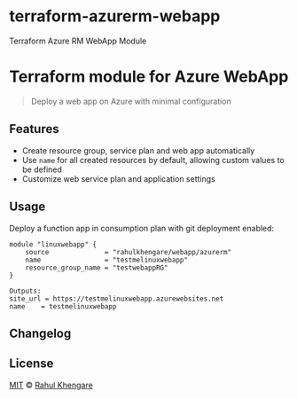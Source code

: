 # terraform-azurerm-webapp
Terraform Azure RM WebApp Module

# Terraform module for Azure WebApp

> Deploy a web app on Azure with minimal configuration

## Features

- Create resource group, service plan and web app automatically
- Use `name` for all created resources by default, allowing custom values to be defined
- Customize web service plan and application settings

## Usage


Deploy a function app in consumption plan with git deployment enabled:

```
module "linuxwebapp" {
    source              = "rahulkhengare/webapp/azurerm"
    name                = "testmelinuxwebapp"
    resource_group_name = "testwebappRG"
}

Outputs:
site_url = https://testmelinuxwebapp.azurewebsites.net
name    = testmelinuxwebapp
```

## Changelog

## License

[MIT](./LICENSE) © [Rahul Khengare](https://www.linkedin.com/in/rahulkhengare)
